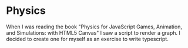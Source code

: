 # Physics

When I was reading the book "Physics for JavaScript Games, Animation, and Simulations: with HTML5 Canvas" I saw a script
to render a graph. I decided to create one for myself as an exercise to write typescript.
